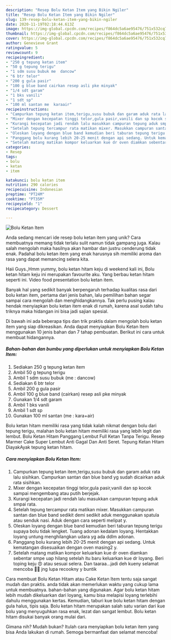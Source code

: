 ```yaml
---
description: "Resep Bolu Ketan Item yang Bikin Ngiler"
title: "Resep Bolu Ketan Item yang Bikin Ngiler"
slug: 139-resep-bolu-ketan-item-yang-bikin-ngiler
date: 2020-11-19T02:18:44.613Z
image: https://img-global.cpcdn.com/recipes/f864dc5a6ae95476/751x532cq70/bolu-ketan-item-foto-resep-utama.jpg
thumbnail: https://img-global.cpcdn.com/recipes/f864dc5a6ae95476/751x532cq70/bolu-ketan-item-foto-resep-utama.jpg
cover: https://img-global.cpcdn.com/recipes/f864dc5a6ae95476/751x532cq70/bolu-ketan-item-foto-resep-utama.jpg
author: Genevieve Grant
ratingvalue: 5
reviewcount: 9
recipeingredient:
- "250 g tepung ketan item"
- "50 g tepung terigu"
- "1 sdm susu bubuk me  dancow"
- "6 btr telor"
- "200 g gula pasir"
- "100 g blue band cairkan resep asli pke minyak"
- "1/4 sdt garam"
- "1 bks vanili"
- "1 sdt sp"
- "100 ml santan me  karaair"
recipeinstructions:
- "Campurkan tepung ketan item,terigu,susu bubuk dan garam aduk rata lalu sisihkan. Campurkan santan dan blue band yg sudah dicairkan aduk rata sisihkan."
- "Mixer dengan kecepatan tinggi telor,gula pasir,vanili dan sp kocok sampai mengembang atau putih berjejak."
- "Kurangi kecepatan jadi rendah lalu masukkan campuran tepung aduk smpai rata."
- "Setelah tepung tercampur rata matikan mixer. Masukkan campuran santan dan blue band sedikit demi sedikit aduk menggunakan spatula atau senduk nasi. Aduk dengan cara seperti melipat y."
- "Oleskan loyang dengan blue band kemudian beri taburan tepung terigu supaya bolu tidak lengket. Tuang adonan kedalam loyang. Hentakkan loyang untung menghilangkan udara yg ada ddlm adonan."
- "Panggang bolu kurang lebih 20-25 menit dengan api sedang. Untuk kematangan disesuaikan dengan oven masing2 y."
- "Setelah matang matikan kompor keluarkan kue dr oven diamkan sebentar smpe uap hilang setelah itu baru keluarkan kue dr loyang. Beri toping keju 😍 atau sesuai selera. Dan taaraa...jadi deh kueny selamat mencoba 🤗😘 jng lupa recookny y buntik"
categories:
- Resep
tags:
- bolu
- ketan
- item

katakunci: bolu ketan item 
nutrition: 290 calories
recipecuisine: Indonesian
preptime: "PT24M"
cooktime: "PT35M"
recipeyield: "1"
recipecategory: Dessert

---
```



![Bolu Ketan Item](https://img-global.cpcdn.com/recipes/f864dc5a6ae95476/751x532cq70/bolu-ketan-item-foto-resep-utama.jpg)

Anda sedang mencari ide resep bolu ketan item yang unik? Cara membuatnya memang tidak terlalu sulit namun tidak gampang juga. Kalau salah mengolah maka hasilnya akan hambar dan justru cenderung tidak enak. Padahal bolu ketan item yang enak harusnya sih memiliki aroma dan rasa yang dapat memancing selera kita.

Haii Guys.,Hmm yummy, bolu ketan hitam keju di weekend kali ini, Bolu ketan hitam keju ini merupakan favourite aku. Yang berbau ketan hitam seperti ini. Video food presentation bolu ketan item.

Banyak hal yang sedikit banyak berpengaruh terhadap kualitas rasa dari bolu ketan item, pertama dari jenis bahan, lalu pemilihan bahan segar sampai cara mengolah dan menghidangkannya. Tak perlu pusing kalau hendak menyiapkan bolu ketan item enak di rumah, karena asal sudah tahu triknya maka hidangan ini bisa jadi sajian spesial.


Di bawah ini ada beberapa tips dan trik praktis dalam mengolah bolu ketan item yang siap dikreasikan. Anda dapat menyiapkan Bolu Ketan Item menggunakan 10 jenis bahan dan 7 tahap pembuatan. Berikut ini cara untuk membuat hidangannya.

<!--inarticleads1-->

##### Bahan-bahan dan bumbu yang diperlukan untuk menyiapkan Bolu Ketan Item:

1. Sediakan 250 g tepung ketan item
1. Ambil 50 g tepung terigu
1. Ambil 1 sdm susu bubuk (me : dancow)
1. Sediakan 6 btr telor
1. Ambil 200 g gula pasir
1. Ambil 100 g blue band (cairkan) resep asli pke minyak
1. Gunakan 1/4 sdt garam
1. Ambil 1 bks vanili
1. Ambil 1 sdt sp
1. Gunakan 100 ml santan (me : kara+air)


Bolu ketan hitam memiliki rasa yang tidak kalah nikmat dengan bolu dari tepung terigu, malahan bolu ketan hitam memiliki rasa yang lebih legit dan lembut. Bolu Ketan Hitam Panggang Lembut Full Ketan Tanpa Terigu. Resep Marmer Cake Super Lembut Anti Gagal Dan Anti Seret. Tepung Ketan Hitam DiayakAyak tepung ketan hitam. 

<!--inarticleads2-->

##### Cara menyiapkan Bolu Ketan Item:

1. Campurkan tepung ketan item,terigu,susu bubuk dan garam aduk rata lalu sisihkan. Campurkan santan dan blue band yg sudah dicairkan aduk rata sisihkan.
1. Mixer dengan kecepatan tinggi telor,gula pasir,vanili dan sp kocok sampai mengembang atau putih berjejak.
1. Kurangi kecepatan jadi rendah lalu masukkan campuran tepung aduk smpai rata.
1. Setelah tepung tercampur rata matikan mixer. Masukkan campuran santan dan blue band sedikit demi sedikit aduk menggunakan spatula atau senduk nasi. Aduk dengan cara seperti melipat y.
1. Oleskan loyang dengan blue band kemudian beri taburan tepung terigu supaya bolu tidak lengket. Tuang adonan kedalam loyang. Hentakkan loyang untung menghilangkan udara yg ada ddlm adonan.
1. Panggang bolu kurang lebih 20-25 menit dengan api sedang. Untuk kematangan disesuaikan dengan oven masing2 y.
1. Setelah matang matikan kompor keluarkan kue dr oven diamkan sebentar smpe uap hilang setelah itu baru keluarkan kue dr loyang. Beri toping keju 😍 atau sesuai selera. Dan taaraa...jadi deh kueny selamat mencoba 🤗😘 jng lupa recookny y buntik


Cara membuat Bolu Ketan Hitam atau Cake Ketan Item tentu saja sangat mudah dan praktis. anda tidak akan memerlukan waktu yang cukup lama untuk membuatnya. bahan-bahan yang digunakan. Agar bolu ketan hitam lebih mudah dikeluarkan dari loyang, kamu bisa melapisi loyang terlebihi dahulu menggunakan kertas. Kemudian, taburi kue bolu ketan hitam dengan gula halus, tipis saja. Bolu ketan hitam merupakan salah satu varian dari kue bolu yang menyuguhkan rasa enak, lezat dan sangat lembut. Bolu ketan hitam disukai banyak orang mulai dari. 

Gimana nih? Mudah bukan? Itulah cara menyiapkan bolu ketan item yang bisa Anda lakukan di rumah. Semoga bermanfaat dan selamat mencoba!
